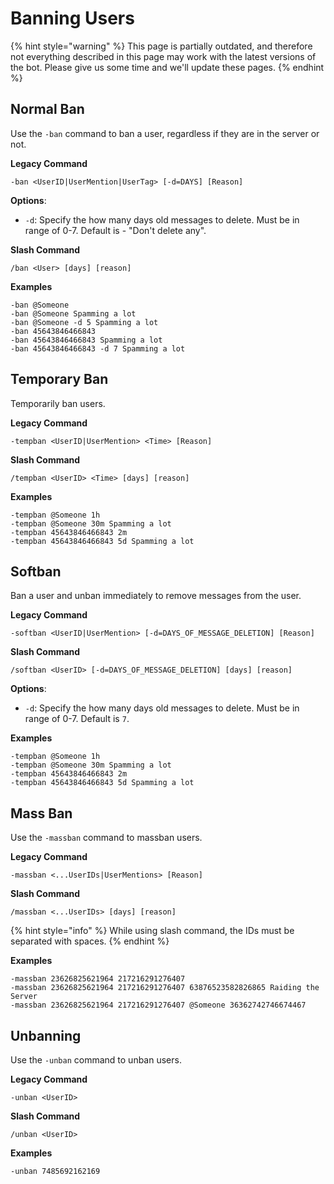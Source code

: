 # Banning Users

{% hint style="warning" %}
This page is partially outdated, and therefore not everything described in this page may work with the latest versions of the bot. Please give us some time and we'll update these pages.
{% endhint %}

## Normal Ban

Use the `-ban` command to ban a user, regardless if they are in the server or not.

**Legacy Command**

```
-ban <UserID|UserMention|UserTag> [-d=DAYS] [Reason]
```

**Options**:

* `-d`: Specify the how many days old messages to delete. Must be in range of 0-7. Default is - "Don't delete any".

**Slash Command**

```
/ban <User> [days] [reason]
```

**Examples**

```
-ban @Someone
-ban @Someone Spamming a lot
-ban @Someone -d 5 Spamming a lot
-ban 45643846466843
-ban 45643846466843 Spamming a lot
-ban 45643846466843 -d 7 Spamming a lot
```

## Temporary Ban

Temporarily ban users.

**Legacy Command**

```
-tempban <UserID|UserMention> <Time> [Reason]
```

**Slash Command**

```
/tempban <UserID> <Time> [days] [reason]
```

**Examples**

```
-tempban @Someone 1h
-tempban @Someone 30m Spamming a lot
-tempban 45643846466843 2m
-tempban 45643846466843 5d Spamming a lot
```

## Softban

Ban a user and unban immediately to remove messages from the user.

**Legacy Command**

```
-softban <UserID|UserMention> [-d=DAYS_OF_MESSAGE_DELETION] [Reason]
```

**Slash Command**

```
/softban <UserID> [-d=DAYS_OF_MESSAGE_DELETION] [days] [reason]
```

**Options**:

* `-d`: Specify the how many days old messages to delete. Must be in range of 0-7. Default is `7`.

**Examples**

```
-tempban @Someone 1h
-tempban @Someone 30m Spamming a lot
-tempban 45643846466843 2m
-tempban 45643846466843 5d Spamming a lot
```

## Mass Ban

Use the `-massban` command to massban users.

**Legacy Command**

```
-massban <...UserIDs|UserMentions> [Reason]
```

**Slash Command**

```
/massban <...UserIDs> [days] [reason]
```

{% hint style="info" %}
While using slash command, the IDs must be separated with spaces.
{% endhint %}

**Examples**

```
-massban 23626825621964 217216291276407
-massban 23626825621964 217216291276407 63876523582826865 Raiding the Server
-massban 23626825621964 217216291276407 @Someone 36362742746674467
```

## Unbanning

Use the `-unban` command to unban users.

**Legacy Command**

```
-unban <UserID>
```

**Slash Command**

```
/unban <UserID>
```

**Examples**

```
-unban 7485692162169
```
